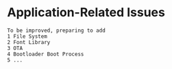# Application-Related Issues
```{important}
To be improved, preparing to add
1 File System
2 Font Library
3 OTA
4 Bootloader Boot Process
5 ...
```